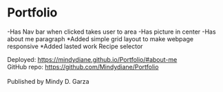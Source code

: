 # Portfolio

-Has Nav bar when clicked takes user to area
-Has picture in center
-Has about me paragraph
*Added simple grid layout to make webpage responsive
*Added lasted work Recipe selector

Deployed: https://mindydiane.github.io/Portfolio/#about-me
</br>
GitHub repo: https://github.com/Mindydiane/Portfolio
</br></br>
Published by Mindy D. Garza
